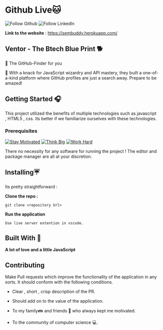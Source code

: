 # Github Live🐱
![Follow Github](https://github.com/codewithakas) ![Follow Linkedln](https://www.linkedin.com/in/chiradip-chatterjee-6733b7200/)

**Link to the website** : https://sembuddy.herokuapp.com/

## Ventor - The Btech Blue Print 🐕

🤩 The GitHub-Finder for you

📐 With a knack for JavaScript wizardry and API mastery, they built a one-of-a-kind platform where GitHub profiles are just a search away. Prepare to be amazed!


## Getting Started 🎧

This project utilized the benefits of multiple technologies such as javascript , HTML5 , css.
Its better if we familiarize ourselves with these technologies. 
### Prerequisites
[![Stay Motivated](https://img.shields.io/badge/Stay-Motivated-teal.svg?style=for-the-badge)](https://www.instagram.com/kshitij_dhyani/) [![Think Big](https://img.shields.io/badge/Think-Big-orange.svg?style=for-the-badge)](https://www.linkedin.com/in/kshitijdhyani/) [![Work Hard](https://img.shields.io/badge/Work-Hard-blue.svg?style=for-the-badge)](https://github.com/wimpywarlord)

There no necessity for any software for running the project ! The editor and package manager are all at your discretion. 

## Installing☔

Its pretty straightforward :

**Clone the repo :** 
```
git clone <repository Url>
```

**Run the application** 
```
Use live server extention in vscode.
```

## Built With 🎯
**A lot of love and a little JavaScript**

## Contributing 

Make Pull requests which improve the functionality of the application in any sorts. It should conform with the following conditions. 
* Clear , short , crisp description of the PR. 
* Should add on to the value of the application.


* To my family👪  and friends 👫 who always kept me motivated.
* To the community of computer science 💻.
